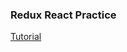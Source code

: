 ### Redux React Practice
[Tutorial](https://www.youtube.com/watch?v=pNJBmlbKFlo&list=PLL_H5w4KA8dNo_u3fhKcr1aC8dqAqwWiV&index=11)